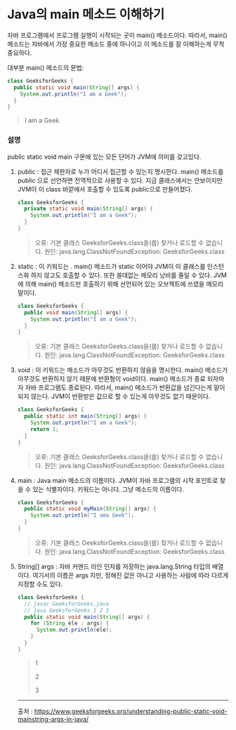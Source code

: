# Java의 main 메소드 이해하기

자바 프로그램에서 프로그램 실행이 시작되는 곳이 main() 메소드이다. 따라서, main() 메소드는 자바에서 가장 중요한 메소드 중에 하나이고 이 메소드를 잘 이해하는게 무척 중요하다.

대부분 main() 메소드의 문법:

```java
class GeeksforGeeks {
  public static void main(String[] args) {
    System.out.println("I am a Geek");
  }
}
```

> I am a Geek



### 설명

public static void main 구문에 있는 모든 단어가 JVM에 의미를 갖고있다.

1. public : 접근 제한자로 누가 어디서 접근할 수 있는지 명시한다. main() 메소드를 public 으로 선언하면 전역적으로 사용할 수 있다. 지금 클래스에서는 안보이지만 JVM이 이 class 바깥에서 호출할 수 있도록 public으로 만들어졌다.

   ```java
   class GeeksforGeeks {
     private static void main(String[] args) {
       System.out.println("I am a Geek");
     }
   }
   ```

   > 오류: 기본 클래스 GeeksforGeeks.class을(를) 찾거나 로드할 수 없습니다.
   > 원인: java.lang.ClassNotFoundException: GeeksforGeeks.class

2. static : 이 키워드는 . main() 메소드가 static 이어야 JVM이 이 클래스를 인스턴스화 하지 않고도 호출할 수 있다. 또한 쓸데없는 메모리 낭비를 줄일 수 있다. JVM에 의해 main() 메소드만 호출하기 위해 선언되어 있는 오브젝트에 쓰였을 메모리 말이다.

   ```java
   class GeeksforGeeks {
     public void main(String[] args) {
       System.out.println("I am a Geek");
     }
   }
   ```

   > 오류: 기본 클래스 GeeksforGeeks.class을(를) 찾거나 로드할 수 없습니다.
   > 원인: java.lang.ClassNotFoundException: GeeksforGeeks.class

3. void : 이 키워드는 메소드가 아무것도 반환하지 않음을 명시한다. main() 메소드가 아무것도 반환하지 않기 때문에 반환형이 void이다. main() 메소드가 종료 되자마자 자바 프로그램도 종료된다. 따라서, main() 메소드가 반환값을 넘긴다는게 말이 되지 않는다. JVM이 반환받은 값으로 할 수 있는게 아무것도 없기 때문이다.

   ```java
   class GeeksforGeeks {
     public static int main(String[] args) {
       System.out.println("I am a Geek");
       return 1;
     }
   }
   ```

   > 오류: 기본 클래스 GeeksforGeeks.class을(를) 찾거나 로드할 수 없습니다.
   > 원인: java.lang.ClassNotFoundException: GeeksforGeeks.class

4. main : Java main 메소드의 이름이다. JVM이 자바 프로그램의 시작 포인트로 찾을 수 있는 식별자이다. 키워드는 아니다. 그냥 메소드의 이름이다.

   ```java
   class GeeksforGeeks {
     public static void myMain(String[] args) {
       System.out.println("I ama Geek");
     }
   }
   ```

   > 오류: 기본 클래스 GeeksforGeeks.class을(를) 찾거나 로드할 수 없습니다.
   > 원인: java.lang.ClassNotFoundException: GeeksforGeeks.class

5. String[] args : 자바 커맨드 라인 인자를 저장하는 java.lang.String 타입의 배열이다. 여기서의 이름은 args 지만, 정해진 값은 아니고 사용하는 사람에 따라 다르게 지정할 수도 있다.

   ```java
   class GeeksforGeeks {
     // javac GeeksforGeeks.java
     // java GeeksforGeeks 1 2 3
     public static void main(String[] args) {
       for (String ele : args) {
         System.out.println(ele);
       }
     }
   }
   ```

   > 1
   >
   > 2
   >
   > 3

   ---
   출처 : https://www.geeksforgeeks.org/understanding-public-static-void-mainstring-args-in-java/
